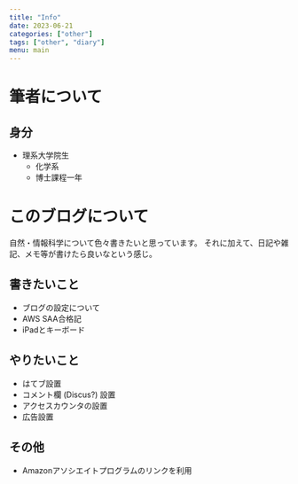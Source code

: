 ```yaml
---
title: "Info"
date: 2023-06-21
categories: ["other"]
tags: ["other", "diary"]
menu: main
---
```


# 筆者について
## 身分
- 理系大学院生
  - 化学系
  - 博士課程一年

# このブログについて
自然・情報科学について色々書きたいと思っています。
それに加えて、日記や雑記、メモ等が書けたら良いなという感じ。

## 書きたいこと
- ブログの設定について
- AWS SAA合格記
- iPadとキーボード

## やりたいこと
- はてブ設置
- コメント欄 (Discus?) 設置
- アクセスカウンタの設置
- 広告設置

## その他
- Amazonアソシエイトプログラムのリンクを利用
